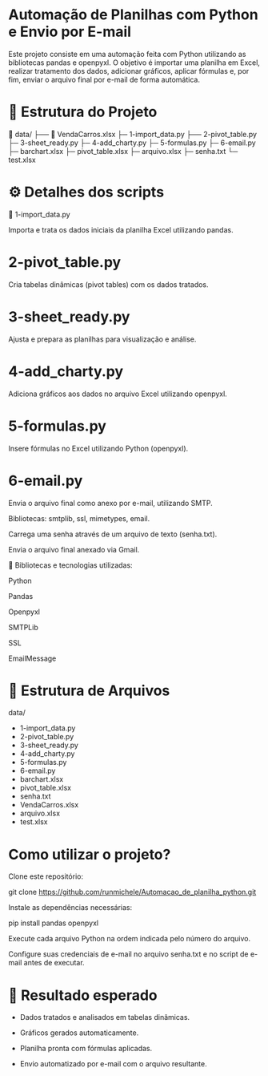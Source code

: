 # Automação de Planilhas com Python e Envio por E-mail

Este projeto consiste em uma automação feita com Python utilizando as bibliotecas pandas e openpyxl. O objetivo é importar uma planilha em Excel, realizar tratamento dos dados, adicionar gráficos, aplicar fórmulas e, por fim, enviar o arquivo final por e-mail de forma automática.

# 📁 Estrutura do Projeto

📂 data/
  ├── 📄 VendaCarros.xlsx
  ├─ 1-import_data.py
  ├── 2-pivot_table.py
  ├─ 3-sheet_ready.py
  ├─ 4-add_charty.py
  ├─ 5-formulas.py
  ├─ 6-email.py
  ├─ barchart.xlsx
  ├─ pivot_table.xlsx
  ├─ arquivo.xlsx
  ├─ senha.txt
  └─ test.xlsx

# ⚙️ Detalhes dos scripts

📌 1-import_data.py

Importa e trata os dados iniciais da planilha Excel utilizando pandas.

# 2-pivot_table.py

Cria tabelas dinâmicas (pivot tables) com os dados tratados.

# 3-sheet_ready.py

Ajusta e prepara as planilhas para visualização e análise.

# 4-add_charty.py

Adiciona gráficos aos dados no arquivo Excel utilizando openpyxl.

# 5-formulas.py

Insere fórmulas no Excel utilizando Python (openpyxl).

# 6-email.py

Envia o arquivo final como anexo por e-mail, utilizando SMTP.

Bibliotecas: smtplib, ssl, mimetypes, email.

Carrega uma senha através de um arquivo de texto (senha.txt).

Envia o arquivo final anexado via Gmail.

📌 Bibliotecas e tecnologias utilizadas:

Python

Pandas

Openpyxl

SMTPLib

SSL

EmailMessage

#  📂 Estrutura de Arquivos

data/
- 1-import_data.py
- 2-pivot_table.py
- 3-sheet_ready.py
- 4-add_charty.py
- 5-formulas.py
- 6-email.py
- barchart.xlsx
- pivot_table.xlsx
- senha.txt
- VendaCarros.xlsx
- arquivo.xlsx
- test.xlsx


# Como utilizar o projeto?

Clone este repositório:

git clone https://github.com/runmichele/Automacao_de_planilha_python.git

Instale as dependências necessárias:

pip install pandas openpyxl

Execute cada arquivo Python na ordem indicada pelo número do arquivo.

Configure suas credenciais de e-mail no arquivo senha.txt e no script de e-mail antes de executar.

#  🎯 Resultado esperado

* Dados tratados e analisados em tabelas dinâmicas.

* Gráficos gerados automaticamente.

* Planilha pronta com fórmulas aplicadas.

* Envio automatizado por e-mail com o arquivo resultante.
